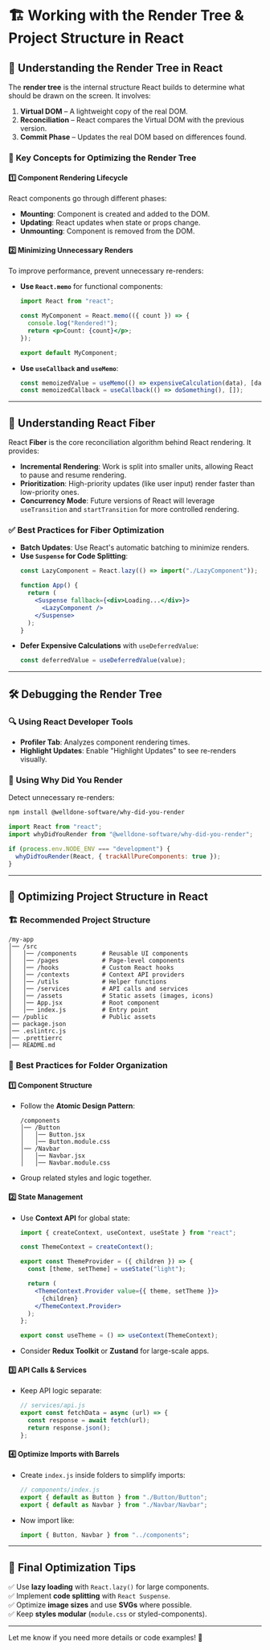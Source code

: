 # 🏗️ Working with the Render Tree & Project Structure in React

## 🎨 **Understanding the Render Tree in React**
The **render tree** is the internal structure React builds to determine what should be drawn on the screen. It involves:
1. **Virtual DOM** – A lightweight copy of the real DOM.
2. **Reconciliation** – React compares the Virtual DOM with the previous version.
3. **Commit Phase** – Updates the real DOM based on differences found.

### 🚀 **Key Concepts for Optimizing the Render Tree**
#### 1️⃣ **Component Rendering Lifecycle**
React components go through different phases:
- **Mounting**: Component is created and added to the DOM.
- **Updating**: React updates when state or props change.
- **Unmounting**: Component is removed from the DOM.

#### 2️⃣ **Minimizing Unnecessary Renders**
To improve performance, prevent unnecessary re-renders:
- **Use `React.memo`** for functional components:
  ```jsx
  import React from "react";

  const MyComponent = React.memo(({ count }) => {
    console.log("Rendered!");
    return <p>Count: {count}</p>;
  });

  export default MyComponent;
  ```
- **Use `useCallback` and `useMemo`**:
  ```jsx
  const memoizedValue = useMemo(() => expensiveCalculation(data), [data]);
  const memoizedCallback = useCallback(() => doSomething(), []);
  ```

---

## 🔄 **Understanding React Fiber**
React **Fiber** is the core reconciliation algorithm behind React rendering. It provides:
- **Incremental Rendering**: Work is split into smaller units, allowing React to pause and resume rendering.
- **Prioritization**: High-priority updates (like user input) render faster than low-priority ones.
- **Concurrency Mode**: Future versions of React will leverage `useTransition` and `startTransition` for more controlled rendering.

### ✅ **Best Practices for Fiber Optimization**
- **Batch Updates**: Use React's automatic batching to minimize renders.
- **Use `Suspense` for Code Splitting**: 
  ```jsx
  const LazyComponent = React.lazy(() => import("./LazyComponent"));
  
  function App() {
    return (
      <Suspense fallback={<div>Loading...</div>}>
        <LazyComponent />
      </Suspense>
    );
  }
  ```
- **Defer Expensive Calculations** with `useDeferredValue`:
  ```jsx
  const deferredValue = useDeferredValue(value);
  ```

---

## 🛠 **Debugging the Render Tree**
### 🔍 **Using React Developer Tools**
- **Profiler Tab**: Analyzes component rendering times.
- **Highlight Updates**: Enable "Highlight Updates" to see re-renders visually.

### 🔎 **Using Why Did You Render**
Detect unnecessary re-renders:
```sh
npm install @welldone-software/why-did-you-render
```
```jsx
import React from "react";
import whyDidYouRender from "@welldone-software/why-did-you-render";

if (process.env.NODE_ENV === "development") {
  whyDidYouRender(React, { trackAllPureComponents: true });
}
```

---

## 📂 **Optimizing Project Structure in React**
### 🏗 **Recommended Project Structure**
```
/my-app
│── /src
│   │── /components       # Reusable UI components
│   │── /pages            # Page-level components
│   │── /hooks            # Custom React hooks
│   │── /contexts         # Context API providers
│   │── /utils            # Helper functions
│   │── /services         # API calls and services
│   │── /assets           # Static assets (images, icons)
│   │── App.jsx           # Root component
│   │── index.js          # Entry point
│── /public               # Public assets
│── package.json
│── .eslintrc.js
│── .prettierrc
│── README.md
```

### 📌 **Best Practices for Folder Organization**
#### 1️⃣ **Component Structure**
- Follow the **Atomic Design Pattern**: 
  ```
  /components
  │── /Button
  │   │── Button.jsx
  │   │── Button.module.css
  │── /Navbar
  │   │── Navbar.jsx
  │   │── Navbar.module.css
  ```
- Group related styles and logic together.

#### 2️⃣ **State Management**
- Use **Context API** for global state:
  ```jsx
  import { createContext, useContext, useState } from "react";

  const ThemeContext = createContext();

  export const ThemeProvider = ({ children }) => {
    const [theme, setTheme] = useState("light");

    return (
      <ThemeContext.Provider value={{ theme, setTheme }}>
        {children}
      </ThemeContext.Provider>
    );
  };

  export const useTheme = () => useContext(ThemeContext);
  ```
- Consider **Redux Toolkit** or **Zustand** for large-scale apps.

#### 3️⃣ **API Calls & Services**
- Keep API logic separate:
  ```jsx
  // services/api.js
  export const fetchData = async (url) => {
    const response = await fetch(url);
    return response.json();
  };
  ```

#### 4️⃣ **Optimize Imports with Barrels**
- Create `index.js` inside folders to simplify imports:
  ```js
  // components/index.js
  export { default as Button } from "./Button/Button";
  export { default as Navbar } from "./Navbar/Navbar";
  ```
- Now import like:
  ```js
  import { Button, Navbar } from "../components";
  ```

---

## 🎯 **Final Optimization Tips**
✅ Use **lazy loading** with `React.lazy()` for large components.  
✅ Implement **code splitting** with `React Suspense`.  
✅ Optimize **image sizes** and use **SVGs** where possible.  
✅ Keep **styles modular** (`module.css` or styled-components).  

---

Let me know if you need more details or code examples! 🚀
